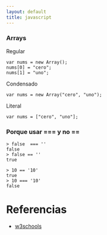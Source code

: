 ```yaml
---
layout: default
title: javascript
---
```

### Arrays
Regular

    var nums = new Array();
    nums[0] = "cero";
    nums[1] = "uno";

Condensado

    var nums = new Array("cero", "uno");

Literal

    var nums = ["cero", "uno"];

### Porque usar === y no ==

    > false  === ''
    false
    > false == ''
    true

    > 10 == '10'
    true
    > 10 === '10'
    false


# Referencias

* [w3schools](http://www.w3schools.com/js/js_obj_array.asp)
